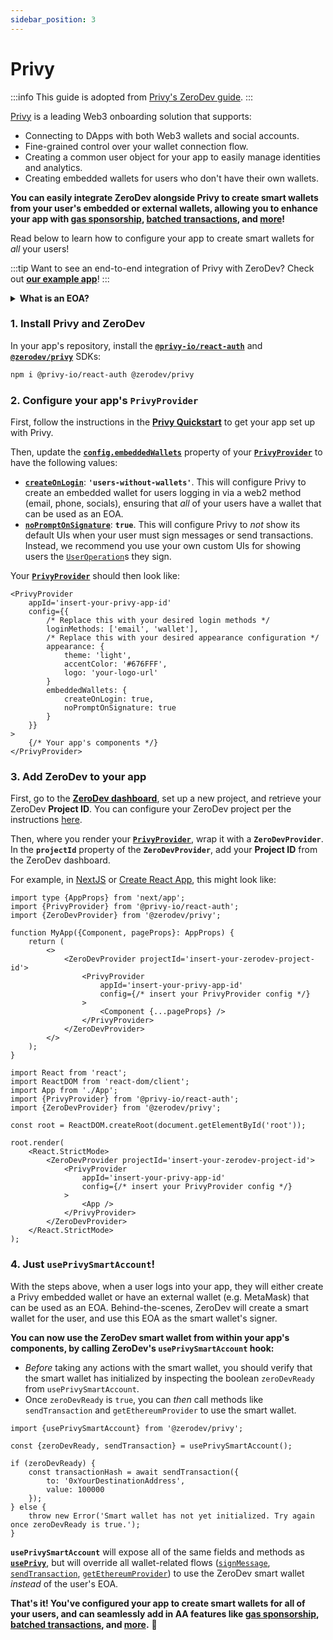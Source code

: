 ```yaml
---
sidebar_position: 3
---
```


# Privy

:::info
This guide is adopted from [Privy's ZeroDev guide](https://docs.privy.io/guide/guides/zerodev).
:::

[Privy](https://privy.io/) is a leading Web3 onboarding solution that supports:

- Connecting to DApps with both Web3 wallets and social accounts.
- Fine-grained control over your wallet connection flow.
- Creating a common user object for your app to easily manage identities and analytics.
- Creating embedded wallets for users who don't have their own wallets.

**You can easily integrate ZeroDev alongside Privy to create smart wallets from your user's embedded or external wallets, allowing you to enhance your app with [gas sponsorship](/use-wallets/pay-gas-for-users), [batched transactions](/use-wallets/batch-transactions), and [more](/use-wallets/overview)!**

Read below to learn how to configure your app to create smart wallets for _all_ your users!

:::tip
Want to see an end-to-end integration of Privy with ZeroDev? Check out [**our example app**](https://github.com/privy-io/zerodev-example)!
:::

<details>
<summary><b>What is an EOA?</b></summary>

An [**EOA, or externally-owned account**](https://ethereum.org/en/developers/docs/accounts/), is any Ethereum account that is controlled by a private key. Privy's embedded wallets and most external wallets (MetaMask, Coinbase Wallet, Rainbow Wallet, etc.) are EOAs.

EOAs differ from **contract accounts**, which are instead controlled by smart contract code and do not have their own private key. ZeroDev's smart wallet is a contract account. Contract accounts have [enhanced capabilites, such as gas sponsorship and batched transactions](https://ethereum.org/en/roadmap/account-abstraction/).

Since they do not have their own private key, contract accounts cannot _directly_ produce signatures and initiate transaction flows. Instead, each contract account is generally "managed" by an EOA, which authorizes actions taken by the contract account via a signature; this EOA is called a **signer**.

In this integration, the user's EOA (from Privy) serves as the signer for their smart wallet (from ZeroDev). The smart wallet (ZeroDev) holds all assets and submits all transactions to the network, but the signer (Privy) is responsible for producing signatures and "kicking off" transaction flows.
</details>

### 1. Install Privy and ZeroDev

In your app's repository, install the [**`@privy-io/react-auth`**](https://www.npmjs.com/package/@privy-io/react-auth) and [**`@zerodev/privy`**](https://www.npmjs.com/package/@zerodev/privy) SDKs:
```sh
npm i @privy-io/react-auth @zerodev/privy
```

### 2. Configure your app's `PrivyProvider`

First, follow the instructions in the [**Privy Quickstart**](https://docs.privy.io/guide/quickstart) to get your app set up with Privy.

Then, update the [**`config.embeddedWallets`**](https://docs.privy.io/reference/react-auth/modules.md#privyclientconfig) property of your [**`PrivyProvider`**](https://docs.privy.io/reference/react-auth/modules.md#privyprovider) to have the following values:
- [**`createOnLogin`**](https://docs.privy.io/reference/react-auth/modules.md#privyclientconfig): **`'users-without-wallets'`**. This will configure Privy to create an embedded wallet for users logging in via a web2 method (email, phone, socials), ensuring that _all_ of your users have a wallet that can be used as an EOA.
- [**`noPromptOnSignature`**](https://docs.privy.io/reference/react-auth/modules.md#privyclientconfig): **`true`**. This will configure Privy to _not_ show its default UIs when your user must sign messages or send transactions. Instead, we recommend you use your own custom UIs for showing users the [`UserOperation`](https://www.alchemy.com/overviews/user-operations)s they sign.

Your [**`PrivyProvider`**](https://docs.privy.io/reference/react-auth/modules.md#privyprovider) should then look like:
```tsx
<PrivyProvider
    appId='insert-your-privy-app-id'
    config={{
        /* Replace this with your desired login methods */
        loginMethods: ['email', 'wallet'],
        /* Replace this with your desired appearance configuration */
        appearance: {
            theme: 'light',
            accentColor: '#676FFF',
            logo: 'your-logo-url'
        }
        embeddedWallets: {
            createOnLogin: true,
            noPromptOnSignature: true
        }
    }}
>
    {/* Your app's components */}
</PrivyProvider>
```

### 3. Add ZeroDev to your app

First, go to the [**ZeroDev dashboard**](https://dashboard.zerodev.app/), set up a new project, and retrieve your ZeroDev **Project ID**. You can configure your ZeroDev project per the instructions [here](/getting-started).

Then, where you render your [**`PrivyProvider`**](https://docs.privy.io/reference/react-auth/modules.md#privyprovider), wrap it with a **`ZeroDevProvider`**. In the **`projectId`** property of the **`ZeroDevProvider`**, add your **Project ID** from the ZeroDev dashboard.

For example, in [NextJS](https://nextjs.org/) or [Create React App](https://create-react-app.dev/), this might look like:


<Tabs>
<TabItem value="nextjs" label="NextJS">

```tsx title=_app.jsx
import type {AppProps} from 'next/app';
import {PrivyProvider} from '@privy-io/react-auth';
import {ZeroDevProvider} from '@zerodev/privy';

function MyApp({Component, pageProps}: AppProps) {
    return (
        <>
            <ZeroDevProvider projectId='insert-your-zerodev-project-id'>
                <PrivyProvider
                    appId='insert-your-privy-app-id'
                    config={/* insert your PrivyProvider config */}
                >
                    <Component {...pageProps} />
                </PrivyProvider>
            </ZeroDevProvider>
        </>
    );
}
```

</TabItem>
<TabItem value="cra" label="Create React App">

```tsx title=index.js
import React from 'react';
import ReactDOM from 'react-dom/client';
import App from './App';
import {PrivyProvider} from '@privy-io/react-auth';
import {ZeroDevProvider} from '@zerodev/privy';

const root = ReactDOM.createRoot(document.getElementById('root'));

root.render(
    <React.StrictMode>
        <ZeroDevProvider projectId='insert-your-zerodev-project-id'>
            <PrivyProvider
                appId='insert-your-privy-app-id'
                config={/* insert your PrivyProvider config */}
            >
                <App />
            </PrivyProvider>
        </ZeroDevProvider>
    </React.StrictMode>
);
```

</TabItem>
</Tabs>

### 4. Just `usePrivySmartAccount`!

With the steps above, when a user logs into your app, they will either create a Privy embedded wallet or have an external wallet (e.g. MetaMask) that can be used as an EOA. Behind-the-scenes, ZeroDev will create a smart wallet for the user, and use this EOA as the smart wallet's signer.

**You can now use the ZeroDev smart wallet from within your app's components, by calling ZeroDev's `usePrivySmartAccount` hook:**
- _Before_ taking any actions with the smart wallet, you should verify that the smart wallet has initialized by inspecting the boolean `zeroDevReady` from `usePrivySmartAccount`.
- Once `zeroDevReady` is `true`, you can _then_ call methods like `sendTransaction` and `getEthereumProvider` to use the smart wallet.

```tsx title='Sending a transaction with the smart wallet'
import {usePrivySmartAccount} from '@zerodev/privy';

const {zeroDevReady, sendTransaction} = usePrivySmartAccount();

if (zeroDevReady) {
    const transactionHash = await sendTransaction({
        to: '0xYourDestinationAddress',
        value: 100000
    });
} else {
    throw new Error('Smart wallet has not yet initialized. Try again once zeroDevReady is true.');
}

```

**`usePrivySmartAccount`** will expose all of the same fields and methods as [**`usePrivy`**](https://docs.privy.io/reference/react-auth/interfaces/PrivyInterface.md), but will override all wallet-related flows ([`signMessage`](https://docs.privy.io/reference/react-auth/interfaces/PrivyInterface.md#signmessage), [`sendTransaction`](https://docs.privy.io/reference/react-auth/interfaces/PrivyInterface.md#sendtransaction), [`getEthereumProvider`](https://docs.privy.io/reference/react-auth/interfaces/PrivyInterface.md#getethereumprovider)) to use the ZeroDev smart wallet _instead_ of the user's EOA.

**That's it! You've configured your app to create smart wallets for all of your users, and can seamlessly add in AA features like [gas sponsorship](/use-wallets/pay-gas-for-users), [batched transactions](/use-wallets/batch-transactions), and [more](/use-wallets/overview).** 🎉